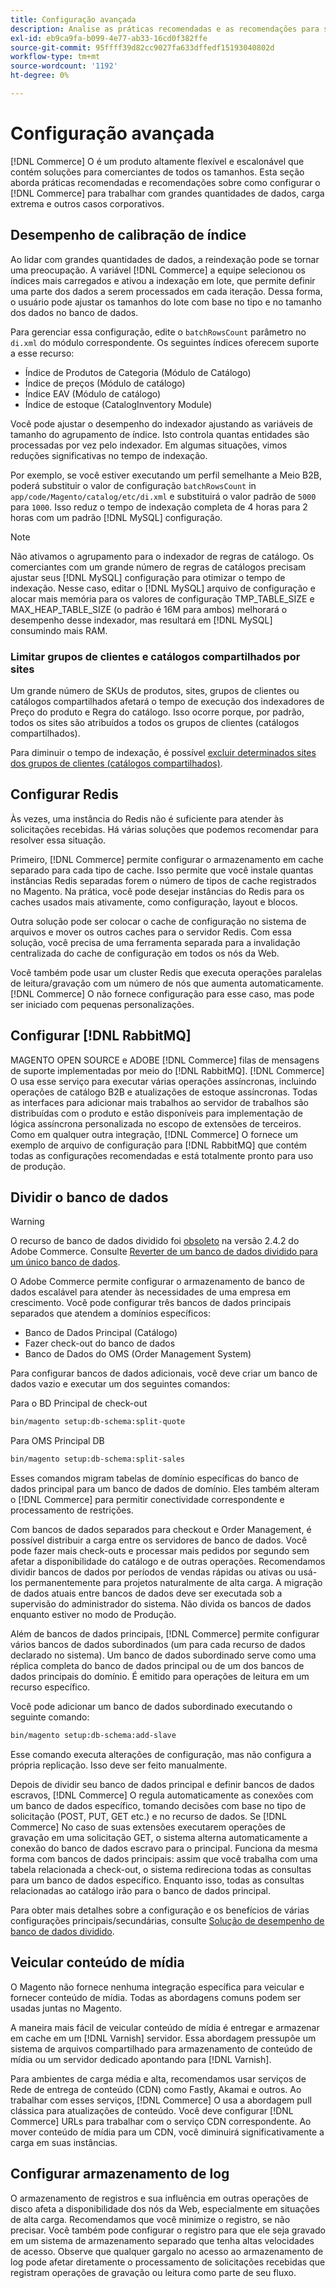 ```yaml
---
title: Configuração avançada
description: Analise as práticas recomendadas e as recomendações para sistemas de grandes empresas projetados para processar grandes volumes de dados.
exl-id: eb9ca9fa-b099-4e77-ab33-16cd0f382ffe
source-git-commit: 95ffff39d82cc9027fa633dffedf15193040802d
workflow-type: tm+mt
source-wordcount: '1192'
ht-degree: 0%

---
```


# Configuração avançada

[!DNL Commerce] O é um produto altamente flexível e escalonável que contém soluções para comerciantes de todos os tamanhos. Esta seção aborda práticas recomendadas e recomendações sobre como configurar o [!DNL Commerce] para trabalhar com grandes quantidades de dados, carga extrema e outros casos corporativos.

## Desempenho de calibração de índice

Ao lidar com grandes quantidades de dados, a reindexação pode se tornar uma preocupação. A variável [!DNL Commerce] a equipe selecionou os índices mais carregados e ativou a indexação em lote, que permite definir uma parte dos dados a serem processados em cada iteração. Dessa forma, o usuário pode ajustar os tamanhos do lote com base no tipo e no tamanho dos dados no banco de dados.

Para gerenciar essa configuração, edite o `batchRowsCount` parâmetro no `di.xml` do módulo correspondente. Os seguintes índices oferecem suporte a esse recurso:

* Índice de Produtos de Categoria (Módulo de Catálogo)
* Índice de preços (Módulo de catálogo)
* Índice EAV (Módulo de catálogo)
* Índice de estoque (CatalogInventory Module)

Você pode ajustar o desempenho do indexador ajustando as variáveis de tamanho do agrupamento de índice. Isto controla quantas entidades são processadas por vez pelo indexador. Em algumas situações, vimos reduções significativas no tempo de indexação.

Por exemplo, se você estiver executando um perfil semelhante a Meio B2B, poderá substituir o valor de configuração `batchRowsCount` in `app/code/Magento/catalog/etc/di.xml` e substituirá o valor padrão de `5000` para `1000`. Isso reduz o tempo de indexação completa de 4 horas para 2 horas com um padrão [!DNL MySQL] configuração.

>[!NOTE]
>
>Não ativamos o agrupamento para o indexador de regras de catálogo. Os comerciantes com um grande número de regras de catálogos precisam ajustar seus [!DNL MySQL] configuração para otimizar o tempo de indexação. Nesse caso, editar o [!DNL MySQL] arquivo de configuração e alocar mais memória para os valores de configuração TMP_TABLE_SIZE e MAX_HEAP_TABLE_SIZE (o padrão é 16M para ambos) melhorará o desempenho desse indexador, mas resultará em [!DNL MySQL] consumindo mais RAM.

### Limitar grupos de clientes e catálogos compartilhados por sites

Um grande número de SKUs de produtos, sites, grupos de clientes ou catálogos compartilhados afetará o tempo de execução dos indexadores de Preço do produto e Regra do catálogo. Isso ocorre porque, por padrão, todos os sites são atribuídos a todos os grupos de clientes (catálogos compartilhados).

Para diminuir o tempo de indexação, é possível [excluir determinados sites dos grupos de clientes (catálogos compartilhados)](https://developer.adobe.com/commerce/php/development/components/indexing/optimization/#customer-group-limitations-by-websites).

## Configurar Redis

Às vezes, uma instância do Redis não é suficiente para atender às solicitações recebidas. Há várias soluções que podemos recomendar para resolver essa situação.

Primeiro, [!DNL Commerce] permite configurar o armazenamento em cache separado para cada tipo de cache. Isso permite que você instale quantas instâncias Redis separadas forem o número de tipos de cache registrados no Magento. Na prática, você pode desejar instâncias do Redis para os caches usados mais ativamente, como configuração, layout e blocos.

Outra solução pode ser colocar o cache de configuração no sistema de arquivos e mover os outros caches para o servidor Redis. Com essa solução, você precisa de uma ferramenta separada para a invalidação centralizada do cache de configuração em todos os nós da Web.

Você também pode usar um cluster Redis que executa operações paralelas de leitura/gravação com um número de nós que aumenta automaticamente. [!DNL Commerce] O não fornece configuração para esse caso, mas pode ser iniciado com pequenas personalizações.

## Configurar [!DNL RabbitMQ]

MAGENTO OPEN SOURCE e ADOBE [!DNL Commerce] filas de mensagens de suporte implementadas por meio do [!DNL RabbitMQ]. [!DNL Commerce] O usa esse serviço para executar várias operações assíncronas, incluindo operações de catálogo B2B e atualizações de estoque assíncronas. Todas as interfaces para adicionar mais trabalhos ao servidor de trabalhos são distribuídas com o produto e estão disponíveis para implementação de lógica assíncrona personalizada no escopo de extensões de terceiros. Como em qualquer outra integração, [!DNL Commerce] O fornece um exemplo de arquivo de configuração para [!DNL RabbitMQ] que contém todas as configurações recomendadas e está totalmente pronto para uso de produção.

## Dividir o banco de dados

>[!WARNING]
>
>O recurso de banco de dados dividido foi [obsoleto](https://community.magento.com/t5/Magento-DevBlog/Deprecation-of-Split-Database-in-Magento-Commerce/ba-p/465187) na versão 2.4.2 do Adobe Commerce. Consulte [Reverter de um banco de dados dividido para um único banco de dados](../configuration/storage/revert-split-database.md).

O Adobe Commerce permite configurar o armazenamento de banco de dados escalável para atender às necessidades de uma empresa em crescimento. Você pode configurar três bancos de dados principais separados que atendem a domínios específicos:

* Banco de Dados Principal (Catálogo)
* Fazer check-out do banco de dados
* Banco de Dados do OMS (Order Management System)

Para configurar bancos de dados adicionais, você deve criar um banco de dados vazio e executar um dos seguintes comandos:

Para o BD Principal de check-out

```bash
bin/magento setup:db-schema:split-quote
```

Para OMS Principal DB

```bash
bin/magento setup:db-schema:split-sales
```

Esses comandos migram tabelas de domínio específicas do banco de dados principal para um banco de dados de domínio. Eles também alteram o [!DNL Commerce] para permitir conectividade correspondente e processamento de restrições.

Com bancos de dados separados para checkout e Order Management, é possível distribuir a carga entre os servidores de banco de dados. Você pode fazer mais check-outs e processar mais pedidos por segundo sem afetar a disponibilidade do catálogo e de outras operações. Recomendamos dividir bancos de dados por períodos de vendas rápidas ou ativas ou usá-los permanentemente para projetos naturalmente de alta carga. A migração de dados atuais entre bancos de dados deve ser executada sob a supervisão do administrador do sistema.  Não divida os bancos de dados enquanto estiver no modo de Produção.

Além de bancos de dados principais, [!DNL Commerce] permite configurar vários bancos de dados subordinados (um para cada recurso de dados declarado no sistema). Um banco de dados subordinado serve como uma réplica completa do banco de dados principal ou de um dos bancos de dados principais do domínio. É emitido para operações de leitura em um recurso específico.

Você pode adicionar um banco de dados subordinado executando o seguinte comando:

```bash
bin/magento setup:db-schema:add-slave
```

Esse comando executa alterações de configuração, mas não configura a própria replicação. Isso deve ser feito manualmente.

Depois de dividir seu banco de dados principal e definir bancos de dados escravos, [!DNL Commerce] O regula automaticamente as conexões com um banco de dados específico, tomando decisões com base no tipo de solicitação (POST, PUT, GET etc.) e no recurso de dados. Se [!DNL Commerce] No caso de suas extensões executarem operações de gravação em uma solicitação GET, o sistema alterna automaticamente a conexão do banco de dados escravo para o principal. Funciona da mesma forma com bancos de dados principais: assim que você trabalha com uma tabela relacionada a check-out, o sistema redireciona todas as consultas para um banco de dados específico. Enquanto isso, todas as consultas relacionadas ao catálogo irão para o banco de dados principal.

Para obter mais detalhes sobre a configuração e os benefícios de várias configurações principais/secundárias, consulte
[Solução de desempenho de banco de dados dividido](../configuration/storage/multi-master.md).

## Veicular conteúdo de mídia

O Magento não fornece nenhuma integração específica para veicular e fornecer conteúdo de mídia. Todas as abordagens comuns podem ser usadas juntas no Magento.

A maneira mais fácil de veicular conteúdo de mídia é entregar e armazenar em cache em um [!DNL Varnish] servidor. Essa abordagem pressupõe um sistema de arquivos compartilhado para armazenamento de conteúdo de mídia ou um servidor dedicado apontando para [!DNL Varnish].

Para ambientes de carga média e alta, recomendamos usar serviços de Rede de entrega de conteúdo (CDN) como Fastly, Akamai e outros. Ao trabalhar com esses serviços, [!DNL Commerce] O usa a abordagem pull clássica para atualizações de conteúdo. Você deve configurar [!DNL Commerce] URLs para trabalhar com o serviço CDN correspondente. Ao mover conteúdo de mídia para um CDN, você diminuirá significativamente a carga em suas instâncias.

## Configurar armazenamento de log

O armazenamento de registros e sua influência em outras operações de disco afeta a disponibilidade dos nós da Web, especialmente em situações de alta carga. Recomendamos que você minimize o registro, se não precisar. Você também pode configurar o registro para que ele seja gravado em um sistema de armazenamento separado que tenha altas velocidades de acesso. Observe que qualquer gargalo no acesso ao armazenamento de log pode afetar diretamente o processamento de solicitações recebidas que registram operações de gravação ou leitura como parte de seu fluxo.
